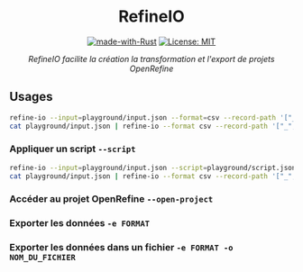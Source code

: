 <div align="center">

# RefineIO

[![made-with-Rust](https://img.shields.io/badge/Made%20with-Rust-1f425f.svg)](https://www.rust-lang.org/)
[![License: MIT](https://img.shields.io/badge/License-MIT-yellow.svg)](https://opensource.org/licenses/MIT)

_RefineIO facilite la création la transformation et l'export de projets OpenRefine_
</div>

## Usages

```sh
refine-io --input=playground/input.json --format=csv --record-path '["_", "response", "docs", "_"]' -e csv
cat playground/input.json | refine-io --format csv --record-path '["_", "response", "docs", "_"]' -e csv
```

### Appliquer un script `--script`

```sh
refine-io --input=playground/input.json --script=playground/script.json --format=csv --record-path '["_", "response", "docs", "_"]' -e csv
cat playground/input.json | refine-io --format csv --record-path '["_", "response", "docs", "_"]' -e csv
```

### Accéder au projet OpenRefine `--open-project`

### Exporter les données `-e FORMAT`

### Exporter les données dans un fichier `-e FORMAT -o NOM_DU_FICHIER`